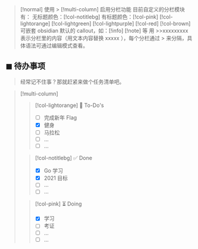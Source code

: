 
> [!normal]
> 使用 > [!multi-column] 启用分栏功能
> 目前自定义的分栏模块有：
> 无标题颜色：[!col-notitlebg]
> 有标题颜色：[!col-pink] [!col-lightorange] [!col-lightgreen] [!col-lightpurple] [!col-red] [!col-brown]
> 可嵌套 obsidian 默认的 callout，如：[!info] [!note] 等
> 用 >>xxxxxxxxx 表示分栏里的内容（用文本内容替换 xxxxx ），每个分栏通过 > 来分隔，具体语法可通过编辑模式查看。

## ◼  待办事项

> 经常记不住事？那就赶紧来做个任务清单吧。

> [!multi-column]
>
>> [!col-lightorange] 📝 To-Do's
>>- [ ] 完成新年 Flag
>>- [x] 健身
>>- [ ] 马拉松
>>- [ ] ...
>>- [ ] ...
>
>> [!col-notitlebg] ✅ Done
>>- [x] Go 学习
>>- [x] 2021 目标
>>- [ ] ...
>>- [ ] ...
>
>> [!col-pink] ⏳ Doing
>>- [x] 学习
>>- [ ] 考证
>>- [ ] ...
>>- [ ] ...





